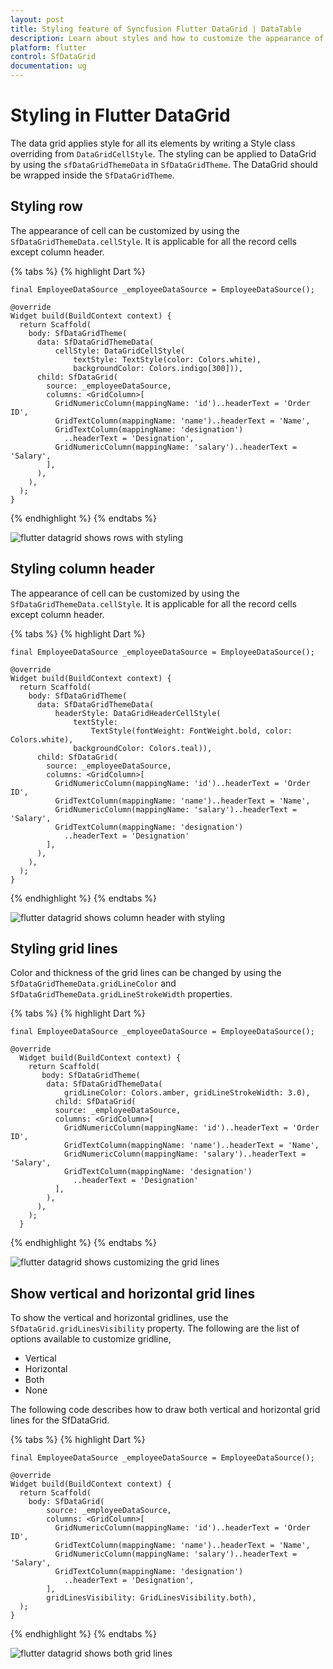 ```yaml
---
layout: post
title: Styling feature of Syncfusion Flutter DataGrid | DataTable
description: Learn about styles and how to customize the appearance of DataGrid and its elements in Syncfusion Flutter DataGrid.
platform: flutter
control: SfDataGrid
documentation: ug
---
```


# Styling in Flutter DataGrid

The data grid applies style for all its elements by writing a Style class overriding from `DataGridCellStyle`. The styling can be applied to DataGrid by using the `sfDataGridThemeData` in `SfDataGridTheme`. The DataGrid should be wrapped inside the `SfDataGridTheme`.

## Styling row

The appearance of cell can be customized by using the `SfDataGridThemeData.cellStyle`. It is applicable for all the record cells except column header.

{% tabs %}
{% highlight Dart %} 

    final EmployeeDataSource _employeeDataSource = EmployeeDataSource();

    @override
    Widget build(BuildContext context) {
      return Scaffold(
        body: SfDataGridTheme(
          data: SfDataGridThemeData(
              cellStyle: DataGridCellStyle(
                  textStyle: TextStyle(color: Colors.white),
                  backgroundColor: Colors.indigo[300])),
          child: SfDataGrid(
            source: _employeeDataSource,
            columns: <GridColumn>[
              GridNumericColumn(mappingName: 'id')..headerText = 'Order ID',
              GridTextColumn(mappingName: 'name')..headerText = 'Name',
              GridTextColumn(mappingName: 'designation')
                ..headerText = 'Designation',
              GridNumericColumn(mappingName: 'salary')..headerText = 'Salary',
            ],
          ),
        ),
      );
    }
    
{% endhighlight %}
{% endtabs %}

![flutter datagrid shows rows with styling](images/styles/flutter-datagrid-rows-styling.png)

## Styling column header

The appearance of cell can be customized by using the `SfDataGridThemeData.cellStyle`. It is applicable for all the record cells except column header.

{% tabs %}
{% highlight Dart %} 

    final EmployeeDataSource _employeeDataSource = EmployeeDataSource();

    @override
    Widget build(BuildContext context) {
      return Scaffold(
        body: SfDataGridTheme(
          data: SfDataGridThemeData(
              headerStyle: DataGridHeaderCellStyle(
                  textStyle:
                      TextStyle(fontWeight: FontWeight.bold, color: Colors.white),
                  backgroundColor: Colors.teal)),
          child: SfDataGrid(
            source: _employeeDataSource,
            columns: <GridColumn>[
              GridNumericColumn(mappingName: 'id')..headerText = 'Order ID',
              GridTextColumn(mappingName: 'name')..headerText = 'Name',
              GridNumericColumn(mappingName: 'salary')..headerText = 'Salary',
              GridTextColumn(mappingName: 'designation')
                ..headerText = 'Designation'
            ],
          ),
        ),
      );
    }
    
{% endhighlight %}
{% endtabs %}

![flutter datagrid shows column header with styling](images/styles/flutter-datagrid-column-header-styling.png)

## Styling grid lines

Color and thickness of the grid lines can be changed by using the `SfDataGridThemeData.gridLineColor` and `SfDataGridThemeData.gridLineStrokeWidth` properties.

{% tabs %}
{% highlight Dart %} 

    final EmployeeDataSource _employeeDataSource = EmployeeDataSource();

    @override
      Widget build(BuildContext context) {
        return Scaffold(
           body: SfDataGridTheme(
            data: SfDataGridThemeData(
                gridLineColor: Colors.amber, gridLineStrokeWidth: 3.0),
              child: SfDataGrid(
              source: _employeeDataSource,
              columns: <GridColumn>[
                GridNumericColumn(mappingName: 'id')..headerText = 'Order ID',
                GridTextColumn(mappingName: 'name')..headerText = 'Name',
                GridNumericColumn(mappingName: 'salary')..headerText = 'Salary',
                GridTextColumn(mappingName: 'designation')
                  ..headerText = 'Designation'
              ],
            ),
          ),
        );
      }
    
{% endhighlight %}
{% endtabs %}

![flutter datagrid shows customizing the grid lines](images/styles/flutter-datagrid-gridline-customization.png)

## Show vertical and horizontal grid lines

To show the vertical and horizontal gridlines, use the `SfDataGrid.gridLinesVisibility` property. The following are the list of options available to customize gridline,

* Vertical
* Horizontal
* Both
* None

The following code describes how to draw both vertical and horizontal grid lines for the SfDataGrid.

{% tabs %}
{% highlight Dart %} 

    final EmployeeDataSource _employeeDataSource = EmployeeDataSource();

    @override
    Widget build(BuildContext context) {
      return Scaffold(
        body: SfDataGrid(
            source: _employeeDataSource,
            columns: <GridColumn>[
              GridNumericColumn(mappingName: 'id')..headerText = 'Order ID',
              GridTextColumn(mappingName: 'name')..headerText = 'Name',
              GridNumericColumn(mappingName: 'salary')..headerText = 'Salary',
              GridTextColumn(mappingName: 'designation')
                ..headerText = 'Designation',
            ],
            gridLinesVisibility: GridLinesVisibility.both),
      );
    }
    
{% endhighlight %}
{% endtabs %}

![flutter datagrid shows both grid lines](images/styles/flutter-datagrid-gridlines.png)
